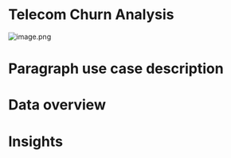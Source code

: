 # Telecom Churn Analysis
![image.png](/home/shubham/Documents/churn.png)
# Paragraph use case description
# Data overview
# Insights
